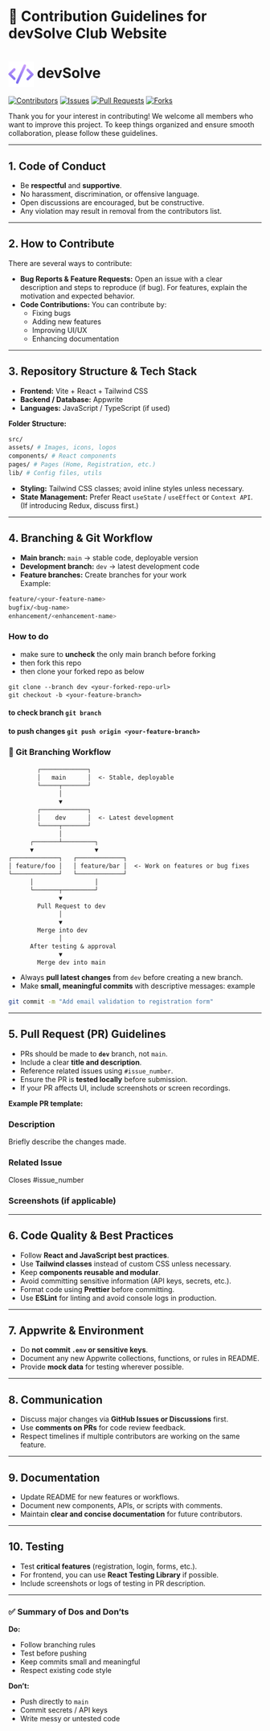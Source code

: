 # 📌 Contribution Guidelines for devSolve Club Website

<h1>
  <img src="src/assets/logo.png" alt="Logo" width="50" style="vertical-align: middle;"> devSolve
</h1>

[![Contributors](https://img.shields.io/github/contributors/bhanu-katoch/devsolve?color=brightgreen)](https://github.com/bhanu-katoch/devsolve/graphs/contributors)
[![Issues](https://img.shields.io/github/issues/bhanu-katoch/devsolve?color=orange)](https://github.com/bhanu-katoch/devsolve/issues)
[![Pull Requests](https://img.shields.io/github/issues-pr/bhanu-katoch/devsolve?color=blue)](https://github.com/bhanu-katoch/devsolve/pulls)
[![Forks](https://img.shields.io/github/forks/bhanu-katoch/devsolve?color=lightblue)](https://github.com/bhanu-katoch/devsolve/network/members)


Thank you for your interest in contributing! We welcome all members who want to improve this project. To keep things organized and ensure smooth collaboration, please follow these guidelines.

---

## 1. Code of Conduct
- Be **respectful** and **supportive**.
- No harassment, discrimination, or offensive language.
- Open discussions are encouraged, but be constructive.
- Any violation may result in removal from the contributors list.

---

## 2. How to Contribute
There are several ways to contribute:

- **Bug Reports & Feature Requests:** Open an issue with a clear description and steps to reproduce (if bug). For features, explain the motivation and expected behavior.
- **Code Contributions:** You can contribute by:
  - Fixing bugs
  - Adding new features
  - Improving UI/UX
  - Enhancing documentation

---

## 3. Repository Structure & Tech Stack
- **Frontend:** Vite + React + Tailwind CSS
- **Backend / Database:** Appwrite
- **Languages:** JavaScript / TypeScript (if used)

**Folder Structure:**
```bash
src/
assets/ # Images, icons, logos
components/ # React components
pages/ # Pages (Home, Registration, etc.)
lib/ # Config files, utils
```

- **Styling:** Tailwind CSS classes; avoid inline styles unless necessary.
- **State Management:** Prefer React `useState` / `useEffect` or `Context API`. (If introducing Redux, discuss first.)

---

## 4. Branching & Git Workflow
- **Main branch:** `main` → stable code, deployable version
- **Development branch:** `dev` → latest development code
- **Feature branches:** Create branches for your work  
  Example:  
```sh
feature/<your-feature-name>
bugfix/<bug-name>
enhancement/<enhancement-name>
```
### How to do  
- make sure to **uncheck** the only main branch before forking
- then fork this repo
- then clone your forked repo as below
```
git clone --branch dev <your-forked-repo-url>
git checkout -b <your-feature-branch>
```
#### to check branch `git branch`
#### to push changes `git push origin <your-feature-branch> `

### 🌿 Git Branching Workflow

```text
        ┌─────────────┐
        │   main      │  <- Stable, deployable
        └─────┬───────┘
              │
              ▼
        ┌─────────────┐
        │    dev      │  <- Latest development
        └─────┬───────┘
              │
      ┌───────┴─────────┐
      ▼                 ▼
┌─────────────┐   ┌─────────────┐
│ feature/foo │   │ feature/bar │  <- Work on features or bug fixes
└─────────────┘   └─────────────┘
      │                 │
      └───────┬─────────┘
              ▼
        Pull Request to dev
              │
              ▼
        Merge into dev
              │
      After testing & approval
              ▼
        Merge dev into main
```
- Always **pull latest changes** from `dev` before creating a new branch.
- Make **small, meaningful commits** with descriptive messages:
example
```sh
git commit -m "Add email validation to registration form"
```

---

## 5. Pull Request (PR) Guidelines
- PRs should be made to **`dev`** branch, not `main`.
- Include a clear **title and description**.
- Reference related issues using `#issue_number`.
- Ensure the PR is **tested locally** before submission.
- If your PR affects UI, include screenshots or screen recordings.

**Example PR template:**
### Description
Briefly describe the changes made.

### Related Issue
Closes #issue_number

### Screenshots (if applicable)

---

## 6. Code Quality & Best Practices
- Follow **React and JavaScript best practices**.
- Use **Tailwind classes** instead of custom CSS unless necessary.
- Keep **components reusable and modular**.
- Avoid committing sensitive information (API keys, secrets, etc.).
- Format code using **Prettier** before committing.
- Use **ESLint** for linting and avoid console logs in production.

---

## 7. Appwrite & Environment
- Do **not commit `.env` or sensitive keys**.
- Document any new Appwrite collections, functions, or rules in README.
- Provide **mock data** for testing wherever possible.

---

## 8. Communication
- Discuss major changes via **GitHub Issues or Discussions** first.
- Use **comments on PRs** for code review feedback.
- Respect timelines if multiple contributors are working on the same feature.

---

## 9. Documentation
- Update README for new features or workflows.
- Document new components, APIs, or scripts with comments.
- Maintain **clear and concise documentation** for future contributors.

---

## 10. Testing
- Test **critical features** (registration, login, forms, etc.).
- For frontend, you can use **React Testing Library** if possible.
- Include screenshots or logs of testing in PR description.

---

### ✅ Summary of Dos and Don’ts
**Do:**  
- Follow branching rules  
- Test before pushing  
- Keep commits small and meaningful  
- Respect existing code style  

**Don’t:**  
- Push directly to `main`  
- Commit secrets / API keys  
- Write messy or untested code  
